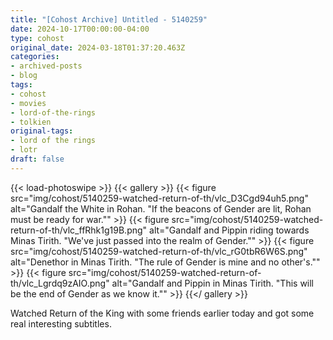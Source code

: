```yaml
---
title: "[Cohost Archive] Untitled - 5140259"
date: 2024-10-17T00:00:00-04:00
type: cohost
original_date: 2024-03-18T01:37:20.463Z
categories:
- archived-posts
- blog
tags:
- cohost
- movies
- lord-of-the-rings
- tolkien
original-tags:
- lord of the rings
- lotr
draft: false
---
```


{{< load-photoswipe >}}
{{< gallery >}}
    {{< figure
        src="img/cohost/5140259-watched-return-of-th/vlc_D3Cgd94uh5.png"
        alt="Gandalf the White in Rohan. \"If the beacons of Gender are lit, Rohan must be ready for war.\""
    >}}
    {{< figure
        src="img/cohost/5140259-watched-return-of-th/vlc_ffRhk1g19B.png"
        alt="Gandalf and Pippin riding towards Minas Tirith. \"We've just passed into the realm of Gender.\""
    >}}
    {{< figure
        src="img/cohost/5140259-watched-return-of-th/vlc_rG0tbR6W6S.png"
        alt="Denethor in Minas Tirith. \"The rule of Gender is mine and no other's.\""
    >}}
    {{< figure
        src="img/cohost/5140259-watched-return-of-th/vlc_Lgrdq9zAIO.png"
        alt="Gandalf and Pippin in Minas Tirith. \"This will be the end of Gender as we know it.\""
    >}}
{{</ gallery >}}

Watched Return of the King with some friends earlier today and got some real interesting subtitles.